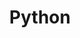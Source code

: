 ---
layout: list
title: Python
slug: python
menu: true
submenu: false
order: 7
description: >
  about Python
---